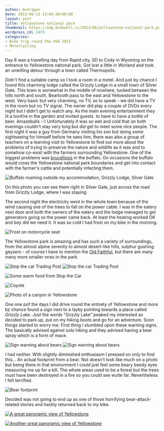 ```yaml
---
author: mcdragon
date: 2013-06-13 13:04:58+00:00
layout: post
title: Yellowstone national park
thumbnail: https://img.mcdowell.si/2013/06/yellowstone-national-park.png
wordpress_id: 2473
categories:
- Bike trip round the USA 2013
- Motorcycling
---
```


Day 8 was a travelling day from Rapid city, SD to Cody in Wyoming on the entrance to Yellowstone national park.
Got lost a little in Worland and took an unwilling detour through a town called Thermopolis.

Didn't find a suitable camp so I took a room in a motel. And just by chance I found this charming lodge called the Grizzly Lodge in a small town of Silver Gate. This town is somewhat in the middle of nowhere, tucked between the hills north and south, Beartooth pass to the east and Yellowstone to the west. Very basic but very charming, no TV, so to speak - we did have a TV in the room but no TV signal. The owner did play a couple of DVDs every night but I didn't get to watch any. As the main evening entertainment they lit a bonfire in the garden and invited guests  to have to have a bottle of beer. Amazeballs :-) Unfortunately it was so wet and cold that on both evenings couldn't stay very long but did get to meet some nice people. The first night it was a guy from Germany visiting his son but doing some sightseeing for himself before he sees him, there was also a group of teachers on a learning visit to Yellowstone to find out more about the problems of trying to preserve the nature and wildlife as it was and to somehow co-exist with the farmers surrounding Yellowstone. One of the biggest problems was [brucellosis](https://en.wikipedia.org/wiki/Brucellosis) in the buffalo. On occasions the buffalo would cross the Yellowstone national park boundaries and get into contact with the farmer's cattle and potentially infecting them.

![Buffalo roaming outside my accommodation, Grizzly Lodge, Silver Gate](https://img.mcdowell.si/2013/06/wpid-20130614_192800-1.jpg "Buffalo roaming outside my accommodation, Grizzly Lodge, Silver Gate")

On this photo you can see them right in Silver Gate, just across the road from Grizzly Lodge, where I was staying.

The second night the electricity went in the whole town because of the wind causing one of the trees to fall on the power cable. I was in the eatery next door and both the owners of the eatery and the lodge managed to get generators going so the power came back. At least the heating worked OK and boy did we need it. It was so cold I had frost on my bike in the morning.

![Frost on motorcycle seat](https://img.mcdowell.si/2013/06/wpid-20130615_081524-1.jpg "Frost on motorcycle seat")

The Yellowstone park is amazing and has such a variety of surroundings, from the almost alpine serenity to almost desert-like hills, sulphur gushing geysers - of course I have to mention the [Old Faithful](https://en.wikipedia.org/wiki/Old_Faithful), but there are many many more smaller ones in the park.

![Stop the car Trading Post](https://img.mcdowell.si/2013/06/wpid-20130613_125123-1.jpg "Stop the car Trading Post")
![Stop the car Trading Post](https://img.mcdowell.si/2013/06/yellowstone_stop-the-car.jpg "Stop the car Trading Post")

![Some warm food from Stop the Car](https://img.mcdowell.si/2013/06/wpid-20130613_125555-1.jpg "Some warm food from Stop the Car")

![Coyote](https://img.mcdowell.si/2013/06/wpid-20130613_182309-1.jpg "Coyote")

![Photo of a canyon in Yellowstone](https://img.mcdowell.si/2013/06/wpid-20130614_101127-1.jpg)

One one pof the days I did drive round the entirety of Yellowstone and more bz chance found a sign next to a layby pointing towards a place called *Grizzly Lake*. 
Just the words "Grizzly Lake" peaked my interested so decided to park up, put on my hiking boots and go for an adventure.
Soon things started to worry me. First thing I stumbled upon these warning signs. The basically advised against solo hiking and they advised having a bear spray which is a form of mace. 

![Sign warning about bears](https://img.mcdowell.si/2013/06/wpid-20130613_165139-1.jpg)
![Sign warning about bears](https://img.mcdowell.si/2013/06/yellowstone-bear-warning-sign.jpg "This warning was a bit more detailed and I decided to continue until...")

I had neither. With slightly diminished enthusiasm I pressed on only to find this...
An actual footprint from a bear. Not doesn't look like much on a photo but being there in that environment I could just feel some beary beedy eyes measuring me up for a kill. The whole areas used to be a forest but the trees must have been destroyed in a fire so you could see wuite far. Nevertheless I felt terrified. 

![Bear footprint](https://img.mcdowell.si/2013/06/yellowstone-bear-footprint.jpg "... I stumbled upon this bear footprint. Decided this was enough for me and turned around went back to where I came from.")

Decided was not going to end up as one of those horrifying bear-attack-related stories and hastily returned back to my bike. 

[![A great panoramic view of Yellowstone](https://img.mcdowell.si/2013/06/yellowstone-panoramic1-small.jpg "A great panoramic view of Yellowstone - Click image to enlarge")](https://img.mcdowell.si/2013/06/yellowstone-panoramic1.jpg)


[![Another great panoramic view of Yellowstone](https://img.mcdowell.si/2013/06/yellowstone-panoramic2-small.jpg "Another great panoramic view of Yellowstone - Click image to enlarge")](https://img.mcdowell.si/2013/06/yellowstone-panoramic2.jpg)

